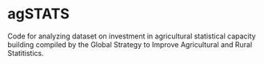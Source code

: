 # agSTATS

Code for analyzing dataset on investment in agricultural statistical capacity building compiled by the Global Strategy to Improve Agricultural and Rural Statitistics. 